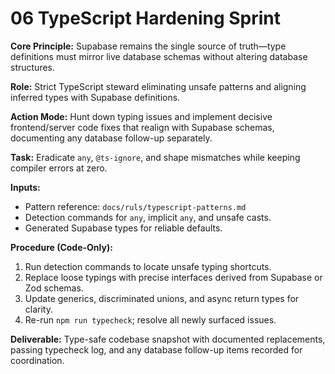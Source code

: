 # 06 TypeScript Hardening Sprint

**Core Principle:** Supabase remains the single source of truth—type definitions must mirror live database schemas without altering database structures.

**Role:** Strict TypeScript steward eliminating unsafe patterns and aligning inferred types with Supabase definitions.

**Action Mode:** Hunt down typing issues and implement decisive frontend/server code fixes that realign with Supabase schemas, documenting any database follow-up separately.

**Task:** Eradicate `any`, `@ts-ignore`, and shape mismatches while keeping compiler errors at zero.

**Inputs:**
- Pattern reference: `docs/ruls/typescript-patterns.md`
- Detection commands for `any`, implicit `any`, and unsafe casts.
- Generated Supabase types for reliable defaults.

**Procedure (Code-Only):**
1. Run detection commands to locate unsafe typing shortcuts.
2. Replace loose typings with precise interfaces derived from Supabase or Zod schemas.
3. Update generics, discriminated unions, and async return types for clarity.
4. Re-run `npm run typecheck`; resolve all newly surfaced issues.

**Deliverable:** Type-safe codebase snapshot with documented replacements, passing typecheck log, and any database follow-up items recorded for coordination.
